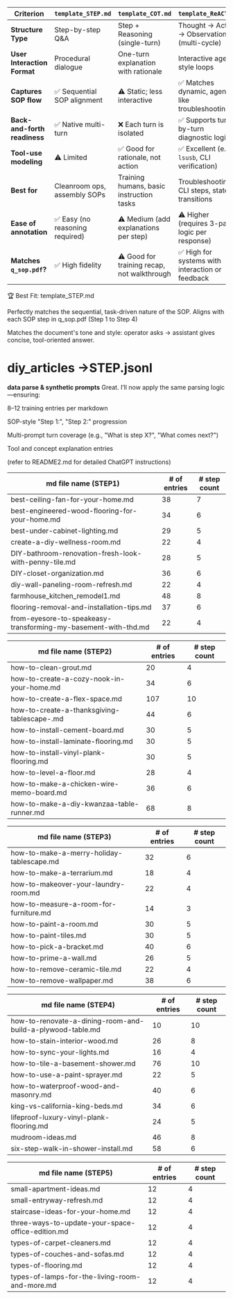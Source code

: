 | Criterion                    | `template_STEP.md`             | `template_COT.md`                           | `template_ReACT.md`                             |
| ---------------------------- | ------------------------------ | ------------------------------------------- | ----------------------------------------------- |
| **Structure Type**           | Step-by-step Q\&A              | Step + Reasoning (single-turn)              | Thought → Action → Observation (multi-cycle)    |
| **User Interaction Format**  | Procedural dialogue            | One-turn explanation with rationale         | Interactive agent-style loops                   |
| **Captures SOP flow**        | ✅ Sequential SOP alignment     | ⚠️ Static; less interactive                 | ✅ Matches dynamic, agent-like troubleshooting   |
| **Back-and-forth readiness** | ✅ Native multi-turn            | ❌ Each turn is isolated                     | ✅ Supports turn-by-turn diagnostic logic        |
| **Tool-use modeling**        | ⚠️ Limited                     | ✅ Good for rationale, not action            | ✅ Excellent (e.g., `lsusb`, CLI verification)   |
| **Best for**                 | Cleanroom ops, assembly SOPs   | Training humans, basic instruction tasks    | Troubleshooting, CLI steps, state transitions   |
| **Ease of annotation**       | ✅ Easy (no reasoning required) | ⚠️ Medium (add explanations per step)       | ⚠️ Higher (requires 3-part logic per response)  |
| **Matches `q_sop.pdf`?**     | ✅ High fidelity                | ⚠️ Good for training recap, not walkthrough | ✅ High for systems with interaction or feedback |

🏆 Best Fit: template_STEP.md

Perfectly matches the sequential, task-driven nature of the SOP. Aligns with each SOP step in q_sop.pdf (Step 1 to Step 4)

Matches the document's tone and style: operator asks → assistant gives concise, tool-oriented answer.

# diy_articles ->STEP.jsonl

**data parse & synthetic prompts**
Great. I’ll now apply the same parsing logic—ensuring:

8–12 training entries per markdown

SOP-style "Step 1:", "Step 2:" progression

Multi-prompt turn coverage (e.g., "What is step X?", "What comes next?")

Tool and concept explanation entries

(refer to README2.md for detailed ChatGPT instructions)

| md file name  (STEP1)                                                 | # of entries | # step count |
| -------------------------------------------------------------- | ------------ | ------------ |
| best-ceiling-fan-for-your-home.md                              | 38           | 7            |
| best-engineered-wood-flooring-for-your-home.md                 | 34           | 6            |
| best-under-cabinet-lighting.md                                 | 29           | 5            |
| create-a-diy-wellness-room.md                                  | 22           | 4            |
| DIY-bathroom-renovation-fresh-look-with-penny-tile.md          | 28           | 5            |
| DIY-closet-organization.md                                     | 36           | 6            |
| diy-wall-paneling-room-refresh.md                              | 22           | 4            |
| farmhouse\_kitchen\_remodel1.md                                | 48           | 8            |
| flooring-removal-and-installation-tips.md                      | 37           | 6            |
| from-eyesore-to-speakeasy-transforming-my-basement-with-thd.md | 22           | 4            |

| md file name  (STEP2)                                    | # of entries | # step count |
|--------------------------------------------------|--------------|---------------|
| how-to-clean-grout.md                            | 20           | 4             |
| how-to-create-a-cozy-nook-in-your-home.md        | 34           | 6             |
| how-to-create-a-flex-space.md                    | 107          | 10            |
| how-to-create-a-thanksgiving-tablescape-.md      | 44           | 6             |
| how-to-install-cement-board.md                   | 30           | 5             |
| how-to-install-laminate-flooring.md              | 30           | 5             |
| how-to-install-vinyl-plank-flooring.md           | 30           | 5             |
| how-to-level-a-floor.md                          | 28           | 4             |
| how-to-make-a-chicken-wire-memo-board.md         | 36           | 6             |
| how-to-make-a-diy-kwanzaa-table-runner.md        | 68           | 8             |

| md file name (STEP3)                              | # of entries | # step count |
|--------------------------------------------------|--------------|---------------|
| how-to-make-a-merry-holiday-tablescape.md        | 32           | 6             |
| how-to-make-a-terrarium.md                        | 18           | 4             |
| how-to-makeover-your-laundry-room.md             | 22           | 4             |
| how-to-measure-a-room-for-furniture.md           | 14           | 3             |
| how-to-paint-a-room.md                           | 30           | 5             |
| how-to-paint-tiles.md                            | 30           | 5             |
| how-to-pick-a-bracket.md                         | 40           | 6             |
| how-to-prime-a-wall.md                           | 26           | 5             |
| how-to-remove-ceramic-tile.md                    | 22           | 4             |
| how-to-remove-wallpaper.md                       | 38           | 6             |

| md file name (STEP4)                              | # of entries | # step count |
|--------------------------------------------------|--------------|---------------|
| how-to-renovate-a-dining-room-and-build-a-plywood-table.md | 10           | 10            |
| how-to-stain-interior-wood.md                    | 26           | 8             |
| how-to-sync-your-lights.md                       | 16           | 4             |
| how-to-tile-a-basement-shower.md                 | 76           | 10            |
| how-to-use-a-paint-sprayer.md                    | 22           | 5             |
| how-to-waterproof-wood-and-masonry.md            | 40           | 6             |
| king-vs-california-king-beds.md                  | 34           | 6             |
| lifeproof-luxury-vinyl-plank-flooring.md         | 24           | 5             |
| mudroom-ideas.md                                 | 46           | 8             |
| six-step-walk-in-shower-install.md               | 58           | 6             |

| md file name (STEP5)                              | # of entries | # step count |
|--------------------------------------------------|--------------|---------------|
| small-apartment-ideas.md                         | 12           | 4             |
| small-entryway-refresh.md                        | 12           | 4             |
| staircase-ideas-for-your-home.md                 | 12           | 4             |
| three-ways-to-update-your-space-office-edition.md| 12           | 4             |
| types-of-carpet-cleaners.md                      | 12           | 4             |
| types-of-couches-and-sofas.md                    | 12           | 4             |
| types-of-flooring.md                             | 12           | 4             |
| types-of-lamps-for-the-living-room-and-more.md   | 12           | 4             |

